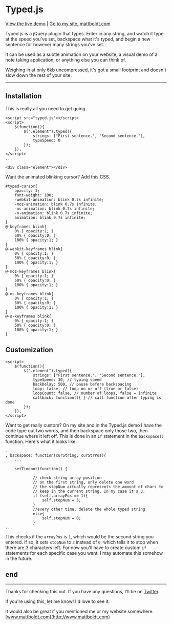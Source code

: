 Typed.js
========

[View the live demo](http://www.mattboldt.com/demos/typed-js/) | [Go to my site, mattboldt.com](http://www.mattboldt.com)

Typed.js is a jQuery plugin that types. Enter in any string, and watch it type at the speed you've set, backspace what it's typed, and begin a new sentence for however many strings you've set.

It can be used as a subtle animation on your website, a visual demo of a note taking application, or anything else you can think of.

Weighing in at only 6kb uncompressed, it's got a small footprint and doesn't slow down the rest of your site.

---

Installation
------------
This is really all you need to get going.

	<script src="typed.js"></script>
	<script>
  		$(function(){
      		$(".element").typed({
        		strings: ["First sentence.", "Second sentence."],
        		typeSpeed: 0
      		});
  		});
	</script>
	...

	<div class="element"></div>

Want the animated blinking cursor? Add this CSS.

	#typed-cursor{
		opacity: 1;
		font-weight: 100;
		-webkit-animation: blink 0.7s infinite;
		-moz-animation: blink 0.7s infinite;
		-ms-animation: blink 0.7s infinite;
		-o-animation: blink 0.7s infinite;
		animation: blink 0.7s infinite;
	}
	@-keyframes blink{
		0% { opacity:1; }
		50% { opacity:0; }
		100% { opacity:1; }
	}
	@-webkit-keyframes blink{
		0% { opacity:1; }
		50% { opacity:0; }
		100% { opacity:1; }
	}
	@-moz-keyframes blink{
		0% { opacity:1; }
		50% { opacity:0; }
		100% { opacity:1; }
	}
	@-ms-keyframes blink{
		0% { opacity:1; }
		50% { opacity:0; }
		100% { opacity:1; }
	}
	@-o-keyframes blink{
		0% { opacity:1; }
		50% { opacity:0; }
		100% { opacity:1; }
	}

Customization
----

	<script>
		$(function(){
      		$(".element").typed({
        		strings: ["First sentence.", "Second sentence."],
        		typeSpeed: 30, // typing speed
        		backDelay: 500, // pause before backspacing
        		loop: false, // loop on or off (true or false)
        		loopCount: false, // number of loops, false = infinite
        		callback: function(){ } // call function after typing is done
      		});
 		});
	</script>

Want to get really custom? On my site and in the Typed.js demo I have the code type out two words, and then backspace only those two, then continue where it left off. This is done in an `if` statement in the `backspace()` function. Here's what it looks like.

	...
	, backspace: function(curString, curStrPos){
		...

		setTimeout(function() {

				// check string array position
				// on the first string, only delete one word
				// the stopNum actually represents the amount of chars to
				// keep in the current string. In my case it's 3.
				if (self.arrayPos == 1){
					self.stopNum = 3;
				}
				//every other time, delete the whole typed string
				else{
					self.stopNum = 0;
				}
	...

This checks if the `arrayPos` is `1`, which would be the second string you entered. If so, it sets `stopNum` to `3` instead of `0`, which tells it to stop when there are 3 characters left. For now you'll have to create custom `if` statements for each specific case you want. I may automate this somehow in the future.

end
---

---
Thanks for checking this out. If you have any questions, I'll be on [Twitter](http://www.twitter.com/atmattb).

If you're using this, let me know! I'd love to see it.

It would also be great if you mentioned me or my website somewhere. [www.mattboldt.com](http://www.mattboldt.com)


